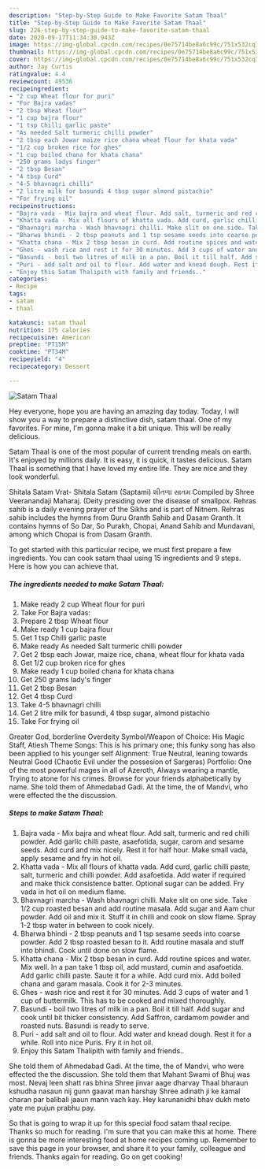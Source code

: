 ```yaml
---
description: "Step-by-Step Guide to Make Favorite Satam Thaal"
title: "Step-by-Step Guide to Make Favorite Satam Thaal"
slug: 226-step-by-step-guide-to-make-favorite-satam-thaal
date: 2020-09-17T11:34:30.943Z
image: https://img-global.cpcdn.com/recipes/0e75714be8a6c99c/751x532cq70/satam-thaal-recipe-main-photo.jpg
thumbnail: https://img-global.cpcdn.com/recipes/0e75714be8a6c99c/751x532cq70/satam-thaal-recipe-main-photo.jpg
cover: https://img-global.cpcdn.com/recipes/0e75714be8a6c99c/751x532cq70/satam-thaal-recipe-main-photo.jpg
author: Jay Curtis
ratingvalue: 4.4
reviewcount: 49536
recipeingredient:
- "2 cup Wheat flour for puri"
- "For Bajra vadas"
- "2 tbsp Wheat flour"
- "1 cup bajra flour"
- "1 tsp Chilli garlic paste"
- "As needed Salt turmeric chilli powder"
- "2 tbsp each Jowar maize rice chana wheat flour for khata vada"
- "1/2 cup broken rice for ghes"
- "1 cup boiled chana for khata chana"
- "250 grams ladys finger"
- "2 tbsp Besan"
- "4 tbsp Curd"
- "4-5 bhavnagri chilli"
- "2 litre milk for basundi 4 tbsp sugar almond pistachio"
- "For frying oil"
recipeinstructions:
- "Bajra vada - Mix bajra and wheat flour. Add salt, turmeric and red chilli powder. Add garlic chilli paste, asaefotida, sugar, carom and sesame seeds. Add curd and mix nicely. Rest it for half hour. Make small vada, apply sesame and fry in hot oil."
- "Khatta vada - Mix all flours of khatta vada. Add curd, garlic chilli paste, salt, turmeric and chilli powder. Add asafoetida. Add water if required and make thick consistence batter. Optional sugar can be added. Fry vada in hot oil on medium flame."
- "Bhavnagri marcha - Wash bhavnagri chilli. Make slit on one side. Take 1/2 cup roasted besan and add routine masala. Add sugar and Aam chur powder. Add oil and mix it. Stuff it in chilli and cook on slow flame. Spray 1-2 tbsp water in between to cook nicely."
- "Bharwa bhindi - 2 tbsp peanuts and 1 tsp sesame seeds into coarse powder. Add 2 tbsp roasted besan to it. Add routine masala and stuff into bhindi. Cook until done on slow flame."
- "Khatta chana - Mix 2 tbsp besan in curd. Add routine spices and water. Mix well. In a pan take 1 tbsp oil, add mustard, cumin and asafoetida. Add garlic chilli paste. Saute it for a while. Add curd mix. Add boiled chana and garam masala. Cook it for 2-3 minutes."
- "Ghes - wash rice and rest it for 30 minutes. Add 3 cups of water and 1 cup of buttermilk. This has to be cooked and mixed thoroughly."
- "Basundi - boil two litres of milk in a pan. Boil it till half. Add sugar and cook until bit thicker consistency. Add Saffron, cardamom powder and roasted nuts. Basundi is ready to serve."
- "Puri - add salt and oil to flour. Add water and knead dough. Rest it for a while. Roll into nice Puris. Fry it in hot oil."
- "Enjoy this Satam Thalipith with family and friends.."
categories:
- Recipe
tags:
- satam
- thaal

katakunci: satam thaal 
nutrition: 175 calories
recipecuisine: American
preptime: "PT15M"
cooktime: "PT34M"
recipeyield: "4"
recipecategory: Dessert

---
```



![Satam Thaal](https://img-global.cpcdn.com/recipes/0e75714be8a6c99c/751x532cq70/satam-thaal-recipe-main-photo.jpg)

Hey everyone, hope you are having an amazing day today. Today, I will show you a way to prepare a distinctive dish, satam thaal. One of my favorites. For mine, I'm gonna make it a bit unique. This will be really delicious.

Satam Thaal is one of the most popular of current trending meals on earth. It's enjoyed by millions daily. It is easy, it is quick, it tastes delicious. Satam Thaal is something that I have loved my entire life. They are nice and they look wonderful.

Shitala Satam Vrat- Shitala Satam (Saptami) શીતળા સાતમ Compiled by Shree Veeranandaji Maharaj. (Deity presiding over the disease of smallpox. Rehras sahib is a daily evening prayer of the Sikhs and is part of Nitnem. Rehras sahib includes the hymns from Guru Granth Sahib and Dasam Granth. It contains hymns of So Dar, So Purakh, Chopai, Anand Sahib and Mundavani, among which Chopai is from Dasam Granth.


To get started with this particular recipe, we must first prepare a few ingredients. You can cook satam thaal using 15 ingredients and 9 steps. Here is how you can achieve that.

<!--inarticleads1-->

##### The ingredients needed to make Satam Thaal:

1. Make ready 2 cup Wheat flour for puri
1. Take For Bajra vadas:
1. Prepare 2 tbsp Wheat flour
1. Make ready 1 cup bajra flour
1. Get 1 tsp Chilli garlic paste
1. Make ready As needed Salt turmeric chilli powder
1. Get 2 tbsp each Jowar, maize rice, chana, wheat flour for khata vada
1. Get 1/2 cup broken rice for ghes
1. Make ready 1 cup boiled chana for khata chana
1. Get 250 grams lady&#39;s finger
1. Get 2 tbsp Besan
1. Get 4 tbsp Curd
1. Take 4-5 bhavnagri chilli
1. Get 2 litre milk for basundi, 4 tbsp sugar, almond pistachio
1. Take For frying oil


Greater God, borderline Overdeity Symbol/Weapon of Choice: His Magic Staff, Atiesh Theme Songs: This is his primary one; this funky song has also been applied to his younger self Alignment: True Neutral, leaning towards Neutral Good (Chaotic Evil under the possesion of Sargeras) Portfolio: One of the most powerful mages in all of Azeroth, Always wearing a mantle, Trying to atone for his crimes. Browse for your friends alphabetically by name. She told them of Ahmedabad Gadi. At the time, the of Mandvi, who were effected the the discussion. 

<!--inarticleads2-->

##### Steps to make Satam Thaal:

1. Bajra vada - Mix bajra and wheat flour. Add salt, turmeric and red chilli powder. Add garlic chilli paste, asaefotida, sugar, carom and sesame seeds. Add curd and mix nicely. Rest it for half hour. Make small vada, apply sesame and fry in hot oil.
1. Khatta vada - Mix all flours of khatta vada. Add curd, garlic chilli paste, salt, turmeric and chilli powder. Add asafoetida. Add water if required and make thick consistence batter. Optional sugar can be added. Fry vada in hot oil on medium flame.
1. Bhavnagri marcha - Wash bhavnagri chilli. Make slit on one side. Take 1/2 cup roasted besan and add routine masala. Add sugar and Aam chur powder. Add oil and mix it. Stuff it in chilli and cook on slow flame. Spray 1-2 tbsp water in between to cook nicely.
1. Bharwa bhindi - 2 tbsp peanuts and 1 tsp sesame seeds into coarse powder. Add 2 tbsp roasted besan to it. Add routine masala and stuff into bhindi. Cook until done on slow flame.
1. Khatta chana - Mix 2 tbsp besan in curd. Add routine spices and water. Mix well. In a pan take 1 tbsp oil, add mustard, cumin and asafoetida. Add garlic chilli paste. Saute it for a while. Add curd mix. Add boiled chana and garam masala. Cook it for 2-3 minutes.
1. Ghes - wash rice and rest it for 30 minutes. Add 3 cups of water and 1 cup of buttermilk. This has to be cooked and mixed thoroughly.
1. Basundi - boil two litres of milk in a pan. Boil it till half. Add sugar and cook until bit thicker consistency. Add Saffron, cardamom powder and roasted nuts. Basundi is ready to serve.
1. Puri - add salt and oil to flour. Add water and knead dough. Rest it for a while. Roll into nice Puris. Fry it in hot oil.
1. Enjoy this Satam Thalipith with family and friends..


She told them of Ahmedabad Gadi. At the time, the of Mandvi, who were effected the the discussion. She told them that Mahant Swami of Bhuj was most. Nevaj leen shatt ras bhina Shree jinvar aage dharvay Thaal bharaun kshudha nasaun nij gunn gaavat man harshay Shree adinath ji ke kamal charan par balibali jaaun mann vach kay. Hey karunanidhi bhav dukh meto yate me pujun prabhu pay. 

So that is going to wrap it up for this special food satam thaal recipe. Thanks so much for reading. I'm sure that you can make this at home. There is gonna be more interesting food at home recipes coming up. Remember to save this page in your browser, and share it to your family, colleague and friends. Thanks again for reading. Go on get cooking!
